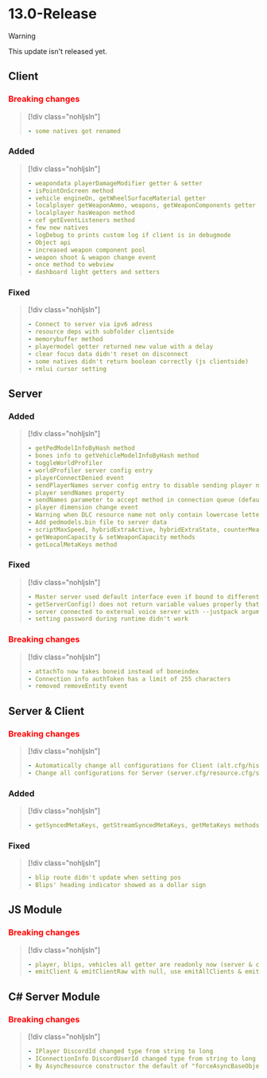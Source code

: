 # 13.0-Release

> [!WARNING]
> This update isn't released yet.

## Client

### <span style="color: red;">Breaking changes</span>

> [!div class="nohljsln"]
> ```yaml
> - some natives got renamed
> ```

### Added

> [!div class="nohljsln"]
> ```yaml
> - weapondata playerDamageModifier getter & setter
> - isPointOnScreen method
> - vehicle engineOn, getWheelSurfaceMaterial getter
> - localplayer getWeaponAmmo, weapons, getWeaponComponents getter
> - localplayer hasWeapon method
> - cef getEventListeners method
> - few new natives
> - logDebug to prints custom log if client is in debugmode
> - Object api
> - increased weapon component pool
> - weapon shoot & weapon change event
> - once method to webview
> - dashboard light getters and setters
> ```

### Fixed

> [!div class="nohljsln"]
> ```yaml
> - Connect to server via ipv6 adress
> - resource deps with subfolder clientside
> - memorybuffer method
> - playermodel getter returned new value with a delay
> - clear focus data didn't reset on disconnect
> - some natives didn't return boolean correctly (js clientside)
> - rmlui cursor setting
> ```

## Server

### Added

> [!div class="nohljsln"]
> ```yaml
> - getPedModelInfoByHash method
> - bones info to getVehicleModelInfoByHash method
> - toggleWorldProfiler
> - worldProfiler server config entry
> - playerConnectDenied event
> - sendPlayerNames server config entry to disable sending player name to all clients on connect
> - player sendNames property
> - sendNames parameter to accept method in connection queue (default is true)
> - player dimension change event
> - Warning when DLC resource name not only contain lowercase letters, numbers or "-"/"_" as special character or its not starting with a letter
> - Add pedmodels.bin file to server data
> - scriptMaxSpeed, hybridExtraActive, hybridExtraState, counterMeasureCount, rocketRefuelSpeed properties to vehicle
> - getWeaponCapacity & setWeaponCapacity methods
> - getLocalMetaKeys method
> ```

### Fixed

> [!div class="nohljsln"]
> ```yaml
> - Master server used default interface even if bound to different ip
> - getServerConfig() does not return variable values properly that start with numeric characters
> - server connected to external voice server with --justpack argument
> - setting password during runtime didn't work
> ```

### <span style="color: red;">Breaking changes</span>

> [!div class="nohljsln"]
> ```yaml
> - attachTo now takes boneid instead of boneindex
> - Connection info authToken has a limit of 255 characters
> - removed removeEntity event
> ```

## Server & Client

### <span style="color: red;">Breaking changes</span>

> [!div class="nohljsln"]
> ```yaml
> - Automatically change all configurations for Client (alt.cfg/history.servers) to [toml](https://toml.io/en/) format
> - Change all configurations for Server (server.cfg/resource.cfg/stream.cfg) to [toml](https://toml.io/en/) format by using the command line argument "--convert-config-format" on server start
> ```

### Added

> [!div class="nohljsln"]
> ```yaml
> - getSyncedMetaKeys, getStreamSyncedMetaKeys, getMetaKeys methods
> ```

### Fixed

> [!div class="nohljsln"]
> ```yaml
> - blip route didn't update when setting pos
> - Blips' heading indicator showed as a dollar sign
> ```

## JS Module

### <span style="color: red;">Breaking changes</span>

> [!div class="nohljsln"]
> ```yaml
> - player, blips, vehicles all getter are readonly now (server & client)
> - emitClient & emitClientRaw with null, use emitAllClients & emitAllClientsRaw instead
> ```

## C# Server Module

### <span style="color: red;">Breaking changes</span>

> [!div class="nohljsln"]
> ```yaml
> - IPlayer DiscordId changed type from string to long
> - IConnectionInfo DiscordUserId changed type from string to long
> - By AsyncResource constructor the default of "forceAsyncBaseObjects" is set to "true". To go back to old behavior you need to set "false"
> ```
